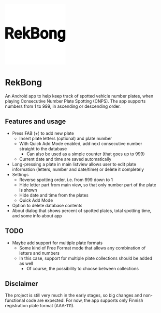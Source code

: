 <p>
    <a href="https://github.com/tyybbi/RekBong">
        <img src="./app/src/main/ic_launcher-web.png" alt="RekBong" width=200>
    </a>
</p>

# RekBong

An Android app to help keep track of spotted vehicle number plates, when 
playing Consecutive Number Plate Spotting (CNPS). The app supports numbers
from 1 to 999, in ascending or descending order.

## Features and usage

- Press FAB (+) to add new plate
    - Insert plate letters (optional) and plate number
    - With Quick Add Mode enabled, add next consecutive number
      straight to the database
        - Can also be used as a simple counter (that goes up to 999)
    - Current date and time are saved automatically
- Long-pressing a plate in main listview allows user to edit plate
  information (letters, number and date/time) or delete it completely
- Settings
    - Reverse spotting order, i.e. from 999 down to 1
    - Hide letter part from main view, so that only number part of the plate
      is shown
    - Hide date and time from the plates
    - Quick Add Mode
- Option to delete database contents
- About dialog that shows percent of spotted plates, total spotting time, and
  some info about app

## TODO

- Maybe add support for multiple plate formats
    - Some kind of Free Format mode that allows any combination of letters and
      numbers
    - In this case, support for multiple plate collections should be added as well
        - Of course, the possibility to choose between collections

## Disclaimer

The project is still very much in the early stages, so big changes and
non-functional code are expected. For now, the app supports only Finnish
registration plate format (AAA-111).

